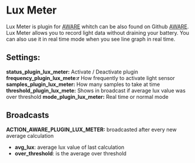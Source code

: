 Lux Meter
=========

Lux Meter is plugin for [AWARE](http://www.awareframework.com/) whitch can be also found on Github [AWARE](https://github.com/denzilferreira/aware-client).
Lux Meter allows you to record light data without draining your battery. You can also use it in real time mode when you see line graph in real time.


Settings:
---------
**status_plugin_lux_meter:** Activate / Deactivate plugin
**frequency_plugin_lux_mete:r** How frequently to activate light sensor
**samples_plugin_lux_meter:** How many samples to take at time
**threshold_plugin_lux_mete:** Shows in broadcast if average lux value was over threshold
**mode_plugin_lux_meter:** Real time or normal mode


Broadcasts
----------
 **ACTION_AWARE_PLUGIN_LUX_METER:** broadcasted after every new average calculation
 - **avg_lux**: average lux value of last calculation
 - **over_threshold**: is the average over threshold

